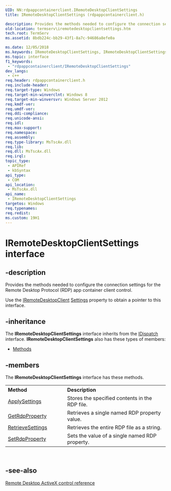 ```yaml
---
UID: NN:rdpappcontainerclient.IRemoteDesktopClientSettings
title: IRemoteDesktopClientSettings (rdpappcontainerclient.h)

description: Provides the methods needed to configure the connection settings for the Remote Desktop Protocol (RDP) app container client control.
old-location: termserv\iremotedesktopclientsettings.htm
tech.root: TermServ
ms.assetid: 8bdb224c-bb29-43f1-8a7c-94686a8efe0a

ms.date: 12/05/2018
ms.keywords: IRemoteDesktopClientSettings, IRemoteDesktopClientSettings interface [Remote Desktop Services], IRemoteDesktopClientSettings interface [Remote Desktop Services],described, rdpappcontainerclient/IRemoteDesktopClientSettings, termserv.iremotedesktopclientsettings
ms.topic: interface
f1_keywords: 
 - "rdpappcontainerclient/IRemoteDesktopClientSettings"
dev_langs:
 - c++
req.header: rdpappcontainerclient.h
req.include-header: 
req.target-type: Windows
req.target-min-winverclnt: Windows 8
req.target-min-winversvr: Windows Server 2012
req.kmdf-ver: 
req.umdf-ver: 
req.ddi-compliance: 
req.unicode-ansi: 
req.idl: 
req.max-support: 
req.namespace: 
req.assembly: 
req.type-library: MsTscAx.dll
req.lib: 
req.dll: MsTscAx.dll
req.irql: 
topic_type:
 - APIRef
 - kbSyntax
api_type:
 - COM
api_location:
 - MsTscAx.dll
api_name:
 - IRemoteDesktopClientSettings
targetos: Windows
req.typenames: 
req.redist: 
ms.custom: 19H1
---
```


# IRemoteDesktopClientSettings interface


## -description


Provides the methods needed to configure the connection settings for the Remote Desktop Protocol (RDP) app container client control.

Use the <a href="https://docs.microsoft.com/windows/desktop/api/rdpappcontainerclient/nn-rdpappcontainerclient-iremotedesktopclient">IRemoteDesktopClient</a>
<a href="https://docs.microsoft.com/windows/desktop/TermServ/iremotedesktopclient-settings">Settings</a> property to obtain a pointer to this interface.


## -inheritance

The <b xmlns:loc="http://microsoft.com/wdcml/l10n">IRemoteDesktopClientSettings</b> interface inherits from the <a href="https://docs.microsoft.com/previous-versions/windows/desktop/api/oaidl/nn-oaidl-idispatch">IDispatch</a> interface. <b>IRemoteDesktopClientSettings</b> also has these types of members:
<ul>
<li><a href="https://docs.microsoft.com/">Methods</a></li>
</ul>

## -members

The <b>IRemoteDesktopClientSettings</b> interface has these methods.
<table class="members" id="memberListMethods">
<tr>
<th align="left" width="37%">Method</th>
<th align="left" width="63%">Description</th>
</tr>
<tr data="declared;">
<td align="left" width="37%">
<a href="https://docs.microsoft.com/windows/desktop/api/rdpappcontainerclient/nf-rdpappcontainerclient-iremotedesktopclientsettings-applysettings">ApplySettings</a>
</td>
<td align="left" width="63%">
Stores the specified contents in the RDP file.

</td>
</tr>
<tr data="declared;">
<td align="left" width="37%">
<a href="https://docs.microsoft.com/windows/desktop/api/rdpappcontainerclient/nf-rdpappcontainerclient-iremotedesktopclientsettings-getrdpproperty">GetRdpProperty</a>
</td>
<td align="left" width="63%">
Retrieves a single named RDP property value.

</td>
</tr>
<tr data="declared;">
<td align="left" width="37%">
<a href="https://docs.microsoft.com/windows/desktop/api/rdpappcontainerclient/nf-rdpappcontainerclient-iremotedesktopclientsettings-retrievesettings">RetrieveSettings</a>
</td>
<td align="left" width="63%">
Retrieves the entire RDP file as a string.

</td>
</tr>
<tr data="declared;">
<td align="left" width="37%">
<a href="https://docs.microsoft.com/windows/desktop/api/rdpappcontainerclient/nf-rdpappcontainerclient-iremotedesktopclientsettings-setrdpproperty">SetRdpProperty</a>
</td>
<td align="left" width="63%">
Sets the value of a single named RDP property.

</td>
</tr>
</table> 


## -see-also




<a href="https://docs.microsoft.com/windows/desktop/TermServ/remote-desktop-activex-control-reference">Remote Desktop ActiveX control reference</a>
 

 

